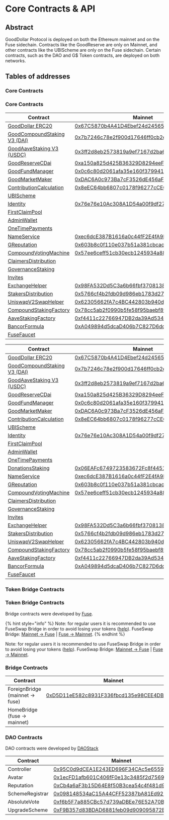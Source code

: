 # Core Contracts & API

## Abstract

GoodDollar Protocol is deployed on both the Ethereum mainnet and on the Fuse sidechain. Contracts like the GoodReserve are only on Mainnet, and other contracts like the UBIScheme are only on the Fuse sidechain. Certain contracts, such as the DAO and G$ Token contracts, are deployed on both networks.

## Tables of addresses

### Core Contracts

### Core Contracts

| Contract                                                      | Mainnet                                                                                                               | Fuse                                                                                                                                   | Source code                                                                                                                                                                  |
| ------------------------------------------------------------- | --------------------------------------------------------------------------------------------------------------------- | -------------------------------------------------------------------------------------------------------------------------------------- | ---------------------------------------------------------------------------------------------------------------------------------------------------------------------------- |
| [GoodDollar ERC20](gooddollar.md)                             | [0x67C5870b4A41D4Ebef24d2456547A03F1f3e094B](https://etherscan.io/address/0x67C5870b4A41D4Ebef24d2456547A03F1f3e094B) | [0x495d133B938596C9984d462F007B676bDc57eCEC](https://explorer.fuse.io/address/0x495d133B938596C9984d462F007B676bDc57eCEC/transactions) | [GoodDollar.sol](https://github.com/GoodDollar/GoodContracts/blob/master/contracts/token/GoodDollar.sol)                                                                     |
| [GoodCompoundStaking V3 (DAI)](goodcompoundstaking-v2-dai.md) | [0x7b7246c78e2f900d17646ff0cb2ec47d6ba10754](https://etherscan.io/address/0x7b7246c78e2f900d17646ff0cb2ec47d6ba10754) |                                                                                                                                        | [GoodCompoundStakingV2.sol](https://github.com/GoodDollar/GoodProtocol/commit/ca2516b30743d888c27f473bb2dbcd21492c790a)                                                      |
| [GoodAaveStaking V3 (USDC)](goodaavestaking-v2-usdc.md)       | [0x3ff2d8eb2573819a9ef7167d2ba6fd6d31b17f4f](https://etherscan.io/address/0x3ff2d8eb2573819a9ef7167d2ba6fd6d31b17f4f) |                                                                                                                                        | [GoodAaveStakingV2.sol](https://github.com/GoodDollar/GoodProtocol/commit/ca2516b30743d888c27f473bb2dbcd21492c790a)                                                          |
| [GoodReserveCDai](goodreservecdai.md)                         | [0xa150a825d425B36329D8294eeF8bD0fE68f8F6E0](https://etherscan.io/address/0xa150a825d425B36329D8294eeF8bD0fE68f8F6E0) |                                                                                                                                        | [GoodReserveCDai.sol](https://github.com/GoodDollar/GoodContracts/blob/master/stakingModel/contracts/GoodReserveCDai.sol)                                                    |
| [GoodFundManager](goodfundmanager.md)                         | [0x0c6c80d2061afa35e160f3799411d83bdeea0a5a](https://etherscan.io/address/0x0c6c80d2061afa35e160f3799411d83bdeea0a5a) |                                                                                                                                        | [GoodFundManager.sol](https://github.com/GoodDollar/GoodProtocol/blob/master/contracts/staking/GoodFundManager.sol)                                                          |
| [GoodMarketMaker](goodmarketmaker.md)                         | [0xDAC6A0c973Ba7cF3526dE456aFfA43AB421f659F](https://etherscan.io/address/0xDAC6A0c973Ba7cF3526dE456aFfA43AB421f659F) |                                                                                                                                        | [GoodMarketMaker.sol](https://github.com/GoodDollar/GoodProtocol/blob/master/contracts/reserve/GoodMarketMaker.sol)                                                          |
| [ContributionCalculation](contributioncalculation.md)         | [0x8eEC64bb6807c0178f96277cCE6a334B4e565E5C](https://etherscan.io/address/0x8eEC64bb6807c0178f96277cCE6a334B4e565E5C) |                                                                                                                                        | [ContributionCalculation.sol](https://github.com/GoodDollar/GoodContracts/blob/master/stakingModel/contracts/ContributionCalculation.sol)                                    |
| [UBIScheme](ubischeme.md)                                     |                                                                                                                       | [0xd253A5203817225e9768C05E5996d642fb96bA86](https://explorer.fuse.io/address/0xd253A5203817225e9768C05E5996d642fb96bA86/transactions) | [UBIScheme.sol](https://github.com/GoodDollar/GoodProtocol/blob/master/contracts/ubi/UBIScheme.sol)                                                                          |
| [Identity](identity.md)                                       | [0x76e76e10Ac308A1D54a00f9df27EdCE4801F288b](https://etherscan.io/address/0x76e76e10Ac308A1D54a00f9df27EdCE4801F288b) | [0xFa8d865A962ca8456dF331D78806152d3aC5B84F](https://explorer.fuse.io/address/0xFa8d865A962ca8456dF331D78806152d3aC5B84F/transactions) | [Identity.sol](https://github.com/GoodDollar/GoodContracts/blob/master/contracts/identity/Identity.sol)                                                                      |
| [FirstClaimPool](firstclaimpool.md)                           |                                                                                                                       | [0x18BcdF79A724648bF34eb06701be81bD072A2384](https://explorer.fuse.io/address/0x18BcdF79A724648bF34eb06701be81bD072A2384/transactions) | [FirstClaimPool.sol](https://github.com/GoodDollar/GoodContracts/blob/master/stakingModel/contracts/FirstClaimPool.sol)                                                      |
| [AdminWallet](adminwallet.md)                                 |                                                                                                                       | [0x9F75dAcB77419b87f568d417eBc84346e134144E](https://explorer.fuse.io/address/0x9F75dAcB77419b87f568d417eBc84346e134144E/transactions) | [AdminWallet.sol](https://github.com/GoodDollar/GoodContracts/blob/master/contracts/wallet/AdminWallet.sol)                                                                  |
| [OneTimePayments](onetimepayments.md)                         |                                                                                                                       | [0xd9Aa86e0Ddb932bD78ab8c71C1B98F83cF610Bd4](https://explorer.fuse.io/address/0xd9Aa86e0Ddb932bD78ab8c71C1B98F83cF610Bd4/transactions) | [OneTimePayments.sol](https://github.com/GoodDollar/GoodContracts/blob/master/contracts/dao/schemes/OneTimePayments.sol)                                                     |
| [NameService](nameservice.md)                                 | [0xec6dcE387B1616a0c44fF2E4fA9E90E53Cf14eb0](https://etherscan.io/address/0xec6dcE387B1616a0c44fF2E4fA9E90E53Cf14eb0) | [0xec6dcE387B1616a0c44fF2E4fA9E90E53Cf14eb0](https://explorer.fuse.io/address/0xec6dcE387B1616a0c44fF2E4fA9E90E53Cf14eb0/transactions) | [NameService.sol](https://github.com/GoodDollar/GoodProtocol/blob/master/contracts/utils/NameService.sol)                                                                    |
| [GReputation](greputation.md)                                 | [0x603b8c0f110e037b51a381cbcacabb8d6c6e4543](https://etherscan.io/address/0x603b8c0f110e037b51a381cbcacabb8d6c6e4543) | [0x603B8C0F110E037b51A381CBCacAbb8d6c6E4543](https://explorer.fuse.io/address/0x603B8C0F110E037b51A381CBCacAbb8d6c6E4543/transactions) | [GReputation.sol](https://github.com/GoodDollar/GoodProtocol/blob/master/contracts/governance/GReputation.sol)                                                               |
| [CompoundVotingMachine](compoundvotingmachine.md)             | [0x57ee6ceff51cb30ecb1245934a882c500fbec1e9](https://etherscan.io/address/0x57ee6ceff51cb30ecb1245934a882c500fbec1e9) | [0x57Ee6Ceff51CB30Ecb1245934a882c500Fbec1e9](https://explorer.fuse.io/address/0x57Ee6Ceff51CB30Ecb1245934a882c500Fbec1e9/transactions) | [CompoundVotingMachine.sol](https://github.com/GoodDollar/GoodProtocol/blob/master/contracts/governance/CompoundVotingMachine.sol)                                           |
| [ClaimersDistribution](claimersdistribution.md)               |                                                                                                                       | [0x1aE4929090258A9D5000D98Cfb8A27174d345834](https://explorer.fuse.io/address/0x1aE4929090258A9D5000D98Cfb8A27174d345834/transactions) | [ClaimersDistribution.sol](https://github.com/GoodDollar/GoodProtocol/blob/master/contracts/governance/ClaimersDistribution.sol)                                             |
| [GovernanceStaking](governancestaking.md)                     |                                                                                                                       | [0xB7C3e738224625289C573c54d402E9Be46205546](https://explorer.fuse.io/address/0xB7C3e738224625289C573c54d402E9Be46205546/transactions) | [GovarnanceStaking.sol](https://github.com/GoodDollar/GoodProtocol/blob/master/contracts/governance/GovarnanceStaking.sol)                                                   |
| [Invites](invites.md)                                         |                                                                                                                       | [0xCa2F09c3ccFD7aD5cB9276918Bd1868f2b922ea0](https://explorer.fuse.io/address/0xCa2F09c3ccFD7aD5cB9276918Bd1868f2b922ea0/transactions) | [InvitesV1.sol](https://github.com/GoodDollar/GoodProtocol/blob/master/contracts/unaudited-foundation/InvitesV1.sol)                                                         |
| [ExchangeHelper](exchangehelper.md)                           | [0x98FA532Dd5C3a6b66fbf370813803192DE4e0abd](https://etherscan.io/address/0x98FA532Dd5C3a6b66fbf370813803192DE4e0abd) |                                                                                                                                        | [ExchangeHelper.sol](https://github.com/GoodDollar/GoodProtocol/blob/91d455b607750cf417f6443740ce71a4d6aa8eac/contracts/reserve/ExchangeHelper.sol)                          |
| [StakersDistribution](stakersdistribution.md)                 | [0x5766cf4b2fdb09d986eb1783d276013c224e28c8](https://etherscan.io/address/0x5766cf4b2fdb09d986eb1783d276013c224e28c8) |                                                                                                                                        | [StakersDistribution.sol](https://github.com/GoodDollar/GoodProtocol/blob/91d455b607750cf417f6443740ce71a4d6aa8eac/contracts/governance/StakersDistribution.sol)             |
| [UniswapV2SwapHelper](uniswapv2swaphelper.md)                 | [0x62305662fA7c4BC442803b940d9192DbDC92D710](https://etherscan.io/address/0x62305662fA7c4BC442803b940d9192DbDC92D710) |                                                                                                                                        | [UniswapV2SwapHelper.sol](https://github.com/GoodDollar/GoodProtocol/blob/926e5b25dd121f7c9e8ebc9efa14a99b34e049cd/contracts/staking/UniswapV2SwapHelper.sol)                |
| [CompoundStakingFactory](compoundstakingfactory.md)           | [0x78cc5ab2f0990b5fe58f95baebf8f37879534aeb](https://etherscan.io/address/0x78cc5ab2f0990b5fe58f95baebf8f37879534aeb) |                                                                                                                                        | [CompoundStakingFactory.sol](https://github.com/GoodDollar/GoodProtocol/blob/91d455b607750cf417f6443740ce71a4d6aa8eac/contracts/staking/compound/CompoundStakingFactory.sol) |
| [AaveStakingFactory](aavestakingfactory.md)                   | [0xf4411c22766947DB2da39Ad534A040b770B51153](https://etherscan.io/address/0xf4411c22766947DB2da39Ad534A040b770B51153) |                                                                                                                                        | [AaveStakingFactory.sol](https://github.com/GoodDollar/GoodProtocol/blob/91d455b607750cf417f6443740ce71a4d6aa8eac/contracts/staking/aave/AaveStakingFactory.sol)             |
| [BancorFormula](broken-reference)                             | [0xA049894d5dcaD406b7C827D6dc6A0B58CA4AE73a](https://etherscan.io/address/0xA049894d5dcaD406b7C827D6dc6A0B58CA4AE73a) |                                                                                                                                        | [BancorFormula.sol](https://github.com/GoodDollar/GoodProtocol/blob/master/contracts/utils/BancorFormula.sol)                                                                |
| [FuseFaucet](fusefaucet.md)                                   |                                                                                                                       | [0x01ab5966C1d742Ae0CFF7f14cC0F4D85156e83d9](https://explorer.fuse.io/address/0x01ab5966C1d742Ae0CFF7f14cC0F4D85156e83d9/transactions) | [FuseFaucet.sol](https://github.com/GoodDollar/GoodProtocol/blob/master/contracts/unaudited-foundation/FuseFaucet.sol)                                                       |

| Contract                                                      | Mainnet                                                                                                               | Fuse                                                                                                                                   | Source code                                                                                                                                                                  |
| ------------------------------------------------------------- | --------------------------------------------------------------------------------------------------------------------- | -------------------------------------------------------------------------------------------------------------------------------------- | ---------------------------------------------------------------------------------------------------------------------------------------------------------------------------- |
| [GoodDollar ERC20](gooddollar.md)                             | [0x67C5870b4A41D4Ebef24d2456547A03F1f3e094B](https://etherscan.io/address/0x67C5870b4A41D4Ebef24d2456547A03F1f3e094B) | [0x495d133B938596C9984d462F007B676bDc57eCEC](https://explorer.fuse.io/address/0x495d133B938596C9984d462F007B676bDc57eCEC/transactions) | [GoodDollar.sol](https://github.com/GoodDollar/GoodContracts/blob/master/contracts/token/GoodDollar.sol)                                                                     |
| [GoodCompoundStaking V3 (DAI)](goodcompoundstaking-v2-dai.md) | [0x7b7246c78e2f900d17646ff0cb2ec47d6ba10754](https://etherscan.io/address/0x7b7246c78e2f900d17646ff0cb2ec47d6ba10754) |                                                                                                                                        | [GoodCompoundStakingV2.sol](https://github.com/GoodDollar/GoodProtocol/commit/ca2516b30743d888c27f473bb2dbcd21492c790a)                                                      |
| [GoodAaveStaking V3 (USDC)](goodaavestaking-v2-usdc.md)       | [0x3ff2d8eb2573819a9ef7167d2ba6fd6d31b17f4f](https://etherscan.io/address/0x3ff2d8eb2573819a9ef7167d2ba6fd6d31b17f4f) |                                                                                                                                        | [GoodAaveStakingV2.sol](https://github.com/GoodDollar/GoodProtocol/commit/ca2516b30743d888c27f473bb2dbcd21492c790a)                                                          |
| [GoodReserveCDai](goodreservecdai.md)                         | [0xa150a825d425B36329D8294eeF8bD0fE68f8F6E0](https://etherscan.io/address/0xa150a825d425B36329D8294eeF8bD0fE68f8F6E0) |                                                                                                                                        | [GoodReserveCDai.sol](https://github.com/GoodDollar/GoodContracts/blob/master/stakingModel/contracts/GoodReserveCDai.sol)                                                    |
| [GoodFundManager](goodfundmanager.md)                         | [0x0c6c80d2061afa35e160f3799411d83bdeea0a5a](https://etherscan.io/address/0x0c6c80d2061afa35e160f3799411d83bdeea0a5a) |                                                                                                                                        | [GoodFundManager.sol](https://github.com/GoodDollar/GoodProtocol/blob/master/contracts/staking/GoodFundManager.sol)                                                          |
| [GoodMarketMaker](goodmarketmaker.md)                         | [0xDAC6A0c973Ba7cF3526dE456aFfA43AB421f659F](https://etherscan.io/address/0xDAC6A0c973Ba7cF3526dE456aFfA43AB421f659F) |                                                                                                                                        | [GoodMarketMaker.sol](https://github.com/GoodDollar/GoodProtocol/blob/master/contracts/reserve/GoodMarketMaker.sol)                                                          |
| [ContributionCalculation](contributioncalculation.md)         | [0x8eEC64bb6807c0178f96277cCE6a334B4e565E5C](https://etherscan.io/address/0x8eEC64bb6807c0178f96277cCE6a334B4e565E5C) |                                                                                                                                        | [ContributionCalculation.sol](https://github.com/GoodDollar/GoodContracts/blob/master/stakingModel/contracts/ContributionCalculation.sol)                                    |
| [UBIScheme](ubischeme.md)                                     |                                                                                                                       | [0xd253A5203817225e9768C05E5996d642fb96bA86](https://explorer.fuse.io/address/0xd253A5203817225e9768C05E5996d642fb96bA86/transactions) | [UBIScheme.sol](https://github.com/GoodDollar/GoodProtocol/blob/master/contracts/ubi/UBIScheme.sol)                                                                          |
| [Identity](identity.md)                                       | [0x76e76e10Ac308A1D54a00f9df27EdCE4801F288b](https://etherscan.io/address/0x76e76e10Ac308A1D54a00f9df27EdCE4801F288b) | [0xFa8d865A962ca8456dF331D78806152d3aC5B84F](https://explorer.fuse.io/address/0xFa8d865A962ca8456dF331D78806152d3aC5B84F/transactions) | [Identity.sol](https://github.com/GoodDollar/GoodContracts/blob/master/contracts/identity/Identity.sol)                                                                      |
| [FirstClaimPool](firstclaimpool.md)                           |                                                                                                                       | [0x18BcdF79A724648bF34eb06701be81bD072A2384](https://explorer.fuse.io/address/0x18BcdF79A724648bF34eb06701be81bD072A2384/transactions) | [FirstClaimPool.sol](https://github.com/GoodDollar/GoodContracts/blob/master/stakingModel/contracts/FirstClaimPool.sol)                                                      |
| [AdminWallet](adminwallet.md)                                 |                                                                                                                       | [0x9F75dAcB77419b87f568d417eBc84346e134144E](https://explorer.fuse.io/address/0x9F75dAcB77419b87f568d417eBc84346e134144E/transactions) | [AdminWallet.sol](https://github.com/GoodDollar/GoodContracts/blob/master/contracts/wallet/AdminWallet.sol)                                                                  |
| [OneTimePayments](onetimepayments.md)                         |                                                                                                                       | [0xd9Aa86e0Ddb932bD78ab8c71C1B98F83cF610Bd4](https://explorer.fuse.io/address/0xd9Aa86e0Ddb932bD78ab8c71C1B98F83cF610Bd4/transactions) | [OneTimePayments.sol](https://github.com/GoodDollar/GoodContracts/blob/master/contracts/dao/schemes/OneTimePayments.sol)                                                     |
| [DonationsStaking](donationsstaking.md)                       | [0x06EAFc6749723583672Fc8f4451c8ec0E59F5798](https://etherscan.io/address/0x06EAFc6749723583672Fc8f4451c8ec0E59F5798) |                                                                                                                                        | [DonationsStakinng.sol](https://github.com/GoodDollar/GoodProtocol/blob/master/contracts/staking/DonationsStaking.sol)                                                       |
| [NameService](nameservice.md)                                 | [0xec6dcE387B1616a0c44fF2E4fA9E90E53Cf14eb0](https://etherscan.io/address/0xec6dcE387B1616a0c44fF2E4fA9E90E53Cf14eb0) | [0xec6dcE387B1616a0c44fF2E4fA9E90E53Cf14eb0](https://explorer.fuse.io/address/0xec6dcE387B1616a0c44fF2E4fA9E90E53Cf14eb0/transactions) | [NameService.sol](https://github.com/GoodDollar/GoodProtocol/blob/master/contracts/utils/NameService.sol)                                                                    |
| [GReputation](greputation.md)                                 | [0x603b8c0f110e037b51a381cbcacabb8d6c6e4543](https://etherscan.io/address/0x603b8c0f110e037b51a381cbcacabb8d6c6e4543) | [0x603B8C0F110E037b51A381CBCacAbb8d6c6E4543](https://explorer.fuse.io/address/0x603B8C0F110E037b51A381CBCacAbb8d6c6E4543/transactions) | [GReputation.sol](https://github.com/GoodDollar/GoodProtocol/blob/master/contracts/governance/GReputation.sol)                                                               |
| [CompoundVotingMachine](compoundvotingmachine.md)             | [0x57ee6ceff51cb30ecb1245934a882c500fbec1e9](https://etherscan.io/address/0x57ee6ceff51cb30ecb1245934a882c500fbec1e9) | [0x57Ee6Ceff51CB30Ecb1245934a882c500Fbec1e9](https://explorer.fuse.io/address/0x57Ee6Ceff51CB30Ecb1245934a882c500Fbec1e9/transactions) | [CompoundVotingMachine.sol](https://github.com/GoodDollar/GoodProtocol/blob/master/contracts/governance/CompoundVotingMachine.sol)                                           |
| [ClaimersDistribution](claimersdistribution.md)               |                                                                                                                       | [0x1aE4929090258A9D5000D98Cfb8A27174d345834](https://explorer.fuse.io/address/0x1aE4929090258A9D5000D98Cfb8A27174d345834/transactions) | [ClaimersDistribution.sol](https://github.com/GoodDollar/GoodProtocol/blob/master/contracts/governance/ClaimersDistribution.sol)                                             |
| [GovernanceStaking](governancestaking.md)                     |                                                                                                                       | [0xB7C3e738224625289C573c54d402E9Be46205546](https://explorer.fuse.io/address/0xB7C3e738224625289C573c54d402E9Be46205546/transactions) | [GovernanceStaking.sol](https://github.com/GoodDollar/GoodProtocol/blob/master/contracts/governance/GovernanceStaking.sol)                                                   |
| [Invites](invites.md)                                         |                                                                                                                       | [0xCa2F09c3ccFD7aD5cB9276918Bd1868f2b922ea0](https://explorer.fuse.io/address/0xCa2F09c3ccFD7aD5cB9276918Bd1868f2b922ea0/transactions) | [InvitesV1.sol](https://github.com/GoodDollar/GoodProtocol/blob/master/contracts/unaudited-foundation/InvitesV1.sol)                                                         |
| [ExchangeHelper](exchangehelper.md)                           | [0x98FA532Dd5C3a6b66fbf370813803192DE4e0abd](https://etherscan.io/address/0x98FA532Dd5C3a6b66fbf370813803192DE4e0abd) |                                                                                                                                        | [ExchangeHelper.sol](https://github.com/GoodDollar/GoodProtocol/blob/91d455b607750cf417f6443740ce71a4d6aa8eac/contracts/reserve/ExchangeHelper.sol)                          |
| [StakersDistribution](stakersdistribution.md)                 | [0x5766cf4b2fdb09d986eb1783d276013c224e28c8](https://etherscan.io/address/0x5766cf4b2fdb09d986eb1783d276013c224e28c8) |                                                                                                                                        | [StakersDistribution.sol](https://github.com/GoodDollar/GoodProtocol/blob/91d455b607750cf417f6443740ce71a4d6aa8eac/contracts/governance/StakersDistribution.sol)             |
| [UniswapV2SwapHelper](uniswapv2swaphelper.md)                 | [0x62305662fA7c4BC442803b940d9192DbDC92D710](https://etherscan.io/address/0x62305662fA7c4BC442803b940d9192DbDC92D710) |                                                                                                                                        | [UniswapV2SwapHelper.sol](https://github.com/GoodDollar/GoodProtocol/blob/926e5b25dd121f7c9e8ebc9efa14a99b34e049cd/contracts/staking/UniswapV2SwapHelper.sol)                |
| [CompoundStakingFactory](compoundstakingfactory.md)           | [0x78cc5ab2f0990b5fe58f95baebf8f37879534aeb](https://etherscan.io/address/0x78cc5ab2f0990b5fe58f95baebf8f37879534aeb) |                                                                                                                                        | [CompoundStakingFactory.sol](https://github.com/GoodDollar/GoodProtocol/blob/91d455b607750cf417f6443740ce71a4d6aa8eac/contracts/staking/compound/CompoundStakingFactory.sol) |
| [AaveStakingFactory](aavestakingfactory.md)                   | [0xf4411c22766947DB2da39Ad534A040b770B51153](https://etherscan.io/address/0xf4411c22766947DB2da39Ad534A040b770B51153) |                                                                                                                                        | [AaveStakingFactory.sol](https://github.com/GoodDollar/GoodProtocol/blob/91d455b607750cf417f6443740ce71a4d6aa8eac/contracts/staking/aave/AaveStakingFactory.sol)             |
| [BancorFormula](broken-reference)                             | [0xA049894d5dcaD406b7C827D6dc6A0B58CA4AE73a](https://etherscan.io/address/0xA049894d5dcaD406b7C827D6dc6A0B58CA4AE73a) |                                                                                                                                        | [BancorFormula.sol](https://github.com/GoodDollar/GoodProtocol/blob/master/contracts/utils/BancorFormula.sol)                                                                |
| [FuseFaucet](fusefaucet.md)                                   |                                                                                                                       | [0x01ab5966C1d742Ae0CFF7f14cC0F4D85156e83d9](https://explorer.fuse.io/address/0x01ab5966C1d742Ae0CFF7f14cC0F4D85156e83d9/transactions) | [FuseFaucet.sol](https://github.com/GoodDollar/GoodProtocol/blob/master/contracts/unaudited-foundation/FuseFaucet.sol)                                                       |

### Token Bridge Contracts

### Token Bridge Contracts

Bridge contracts were developed by [Fuse](https://fuse.io).

{% hint style="info" %}
Note: for regular users it is recommended to use FuseSwap Bridge in order to avoid losing your tokens ([help](https://docs.fuse.io/fuseswap/bridge-fuse-erc20-tokens)). FuseSwap Bridge: [Mainnet -> Fuse](https://fuseswap.com/#/bridge/0x67C5870b4A41D4Ebef24d2456547A03F1f3e094B) | [Fuse -> Mainnet](https://fuseswap.com/#/bridge/0x495d133B938596C9984d462F007B676bDc57eCEC).
{% endhint %}

Note: for regular users it is recommended to use FuseSwap Bridge in order to avoid losing your tokens ([help](https://docs.fuse.io/fuseswap/bridge-fuse-erc20-tokens)). FuseSwap Bridge: [Mainnet -> Fuse](https://fuseswap.com/#/bridge/0x67C5870b4A41D4Ebef24d2456547A03F1f3e094B) | [Fuse -> Mainnet](https://fuseswap.com/#/bridge/0x495d133B938596C9984d462F007B676bDc57eCEC).

### Bridge Contracts

| Contract                        | Mainnet                                                                                                               | Fuse                                                                                                                      | Source code                                                                                                                                                                       |
| ------------------------------- | --------------------------------------------------------------------------------------------------------------------- | ------------------------------------------------------------------------------------------------------------------------- | --------------------------------------------------------------------------------------------------------------------------------------------------------------------------------- |
| ForeignBridge (mainnet -> fuse) | [0xD5D11eE582c8931F336fbcd135e98CEE4DB8CCB0](https://etherscan.io/address/0xD5D11eE582c8931F336fbcd135e98CEE4DB8CCB0) |                                                                                                                           | [ForeignAMBErc677ToErc677.sol](https://github.com/fuseio/tokenbridge-contracts/blob/master/contracts/upgradeable\_contracts/amb\_erc677\_to\_erc677/ForeignAMBErc677ToErc677.sol) |
| HomeBridge (fuse -> mainnet)    |                                                                                                                       | [0xD39021DB018E2CAEadb4B2e6717D31550e7918D0](https://explorer.fuse.io/address/0xD39021DB018E2CAEadb4B2e6717D31550e7918D0) | [HomeAMBErc677ToErc677.sol](https://github.com/fuseio/tokenbridge-contracts/blob/master/contracts/upgradeable\_contracts/amb\_erc677\_to\_erc677/HomeAMBErc677ToErc677.sol)       |

### DAO Contracts

DAO contracts were developed by [DAOStack](https://daostack.io)

| Contract        | Mainnet                                                                                                               | Fuse                                                                                                                      | Source code                                                                                                      |
| --------------- | --------------------------------------------------------------------------------------------------------------------- | ------------------------------------------------------------------------------------------------------------------------- | ---------------------------------------------------------------------------------------------------------------- |
| Controller      | [0x95C0d9dCEA1E243ED696F34CAc5e6559C3c128a3](https://etherscan.io/address/0x95C0d9dCEA1E243ED696F34CAc5e6559C3c128a3) | [0xBcE053b99e22158f8B62f4DBFbEdE1f936b2D4e4](https://explorer.fuse.io/address/0xBcE053b99e22158f8B62f4DBFbEdE1f936b2D4e4) | [Controller.sol](http://github.com/daostack/arc/tree/master/contracts/controller/Controller.sol)                 |
| Avatar          | [0x1ecFD1afb601C406fF0e13c3485f2d75699b6817](https://etherscan.io/address/0x1ecFD1afb601C406fF0e13c3485f2d75699b6817) | [0xf96dADc6D71113F6500e97590760C924dA1eF70e](https://explorer.fuse.io/address/0xf96dADc6D71113F6500e97590760C924dA1eF70e) | [Avatar.sol](http://github.com/daostack/arc/tree/master/contracts/controller/Avatar.sol)                         |
| Reputation      | [0xCb4a6aF3b15D64E8f50B3cea54c4f481d9E434C1](https://etherscan.io/address/0xCb4a6aF3b15D64E8f50B3cea54c4f481d9E434C1) | [0x0be7C592374EE0bD0CcBFC76Be758a138BcaEc6E](https://explorer.fuse.io/address/0x0be7C592374EE0bD0CcBFC76Be758a138BcaEc6E) | [Reputation.sol](http://github.com/daostack/infra/tree/master/contracts/Reputation.sol)                          |
| SchemeRegistrar | [0x098148534aC15A44CFF52387bA81Ed929589eCAf](https://etherscan.io/address/0x098148534aC15A44CFF52387bA81Ed929589eCAf) | [0x12F706FaafCBf8093282Dba0c40eD0D4Eb5CAF54](https://explorer.fuse.io/address/0x12F706FaafCBf8093282Dba0c40eD0D4Eb5CAF54) | [SchemeRegistrar.sol](http://github.com/daostack/arc/tree/master/contracts/universalSchemes/SchemeRegistrar.sol) |
| AbsoluteVote    | [0xf6b5F7a885CBc57d739aDBEe76E52A70Bc04D795](https://etherscan.io/address/0xCb4a6aF3b15D64E8f50B3cea54c4f481d9E434C1) | [0xf6b5F7a885CBc57d739aDBEe76E52A70Bc04D795](https://explorer.fuse.io/address/0x0be7C592374EE0bD0CcBFC76Be758a138BcaEc6E) | [AbsoluteVote.sol](http://github.com/daostack/infra/tree/master/contracts/votingMachines/AbsoluteVote.sol)       |
| UpgradeScheme   | [0xF9B357d83BDAD6881feb09d909095872B93203d0](https://etherscan.io/address/0xF9B357d83BDAD6881feb09d909095872B93203d0) | [0x653c67Be5b3739708e84B61641253822405d78D8](https://explorer.fuse.io/address/0x653c67Be5b3739708e84B61641253822405d78D8) | [UpgradeScheme.sol](http://github.com/daostack/arc/tree/master/contracts/universalSchemes/UpgradeScheme.sol)     |



